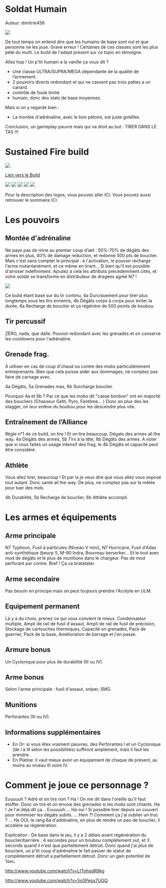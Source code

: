 Soldat Humain
=============

Auteur: dimitrie456


<img src="http://img11.hostingpics.net/pics/964220masseffectbymanacookiesd6tijbi.jpg" />

De tout temps on entend dire que les humains de base sont nul et que personne ne les joue.
Grave erreur ! Certaines de ces classes sont les plus pété du multi. Le build de l'adept présent sur ce topic en témoigne.

Allez hop ! Un p'tit humain a la vanille ça vous dit ?

 * Une classe ULTRA/SUPRA/MEGA dépendante de la qualité de l’armement.
 * 2 pouvoirs directs redondant et qui ne cassent pas trois pattes a un canard.
 * contrôle de foule limité.
 * humain, donc des stats de base moyennes.

Mais si on y regarde bien :

 * La montée d'adrénaline, avec le bon pétoire, est juste goldlike.

Conclusion, un gameplay pauvre mais qui va droit au but : TIRER DANS LE TAS !!!

Sustained Fire build
====================

<img src="http://img11.hostingpics.net/pics/651745brutuss.png" />

[Lien vers le Build](http://kalence.drupalgardens.com/me3-builder#21!1F01545!2309515!24Z51314!0.9AG)


<img src="https://raw.githubusercontent.com/tst2005/me3/master/static/img/logo1-or-et-platine.png" />
<img src="https://raw.githubusercontent.com/tst2005/me3/master/static/img/logo2-3etoiles.png" />
<img src="https://raw.githubusercontent.com/tst2005/me3/master/static/img/logo3-vert.png" />
<img src="https://raw.githubusercontent.com/tst2005/me3/master/static/img/logo4-4etoiles.png" />
<img src="https://raw.githubusercontent.com/tst2005/me3/master/static/img/logo5-3etoiles.png" />

Pour la description des logos, vous pouvez aller ICI. Vous pouvez aussi retrouver le sommaire ICI.

Les pouvoirs
============

## Montée d'adrénaline

Ne paye pas de mine au premier coup d’œil : 50%-70% de dégâts des armes en plus, 40% de damage reduction, et redonne 500 pts de bouclier.
Mais c'est sans compter le principal : à l'activation, le pouvoir recharge l'arme instantanément, et ce même en tirant...
Si bien qu'il est possible d'arroser indéfiniment.
Ajoutez à cela les attributs précédemment cités, et votre soldat se transforme en distributeur de dragées agréé N7 !

<img src="http://img11.hostingpics.net/pics/136380sealOfApproval720x719.png" />

Ce build étant basé sur du tir continu,
4a Durcissement pour tirer plus longtemps sous les tirs ennemis, 4b Dégâts corps à corps pour éviter la durée, 6a Recharge de bouclier et ça régénère de 500 points de boubou.


## Tir percussif

ZÉRO, nada, que dalle.
Pouvoir redondant avec les grenades et on conserve les cooldowns pour l'adrénaline.


## Grenade frag.

À utiliser en cas de coup d'chaud ou contre des mobs particulièrement entreprenants.
Bien que cela puisse aider aux dommages, ne comptez pas faire de carnage avec.

4a Dégâts, 5a Grenades max, 6b Surcharge bouclier.

Pourquoi 4a et 6b ? Par ce que les mobs dit "casse bonbon" ont en majorité des boucliers (Chasseur Geth, Pyro, Fantôme... )
Donc en plus des les stagger, on leur enlève du boubou pour les descendre plus vite.


## Entraînement de l’Alliance

Règle n°1 de ce build, on tire ! Et on tire beaucoup. Dégats des armes all the way.
4a Dégâts des armes, 5b Tirs à la tête, 6b Dégâts des armes.
A noter que si vous faites un usage intensif des frag, le 4b Dégâts et capacité peut être considéré.


## Athlète

Vous allez tirer, beaucoup ! Et par la je veux dire que vous allez vous exposé tout autant.
Donc santé all the way. De plus, ne comptez pas sur la mêlée pour tuer des mob.

4b Durabilité, 5b Recharge de bouclier, 6b Athlète accompli.

Les armes et équipements
========================

## Arme principale

N7 Typhoon, Fusil à particules (Niveau V mini), N7 Hurricane, Fusil d'Adas anti-synthétique (beurp !), M-90 Indra, Bourreau berserker...
Et le tout avec mod de dégâts et le plus de munitions dans le chargeur. Pas de mod perforant par contre.
Bref ! Ça va bratatater.

## Arme secondaire

Pas besoin en principe mais on peut toujours prendre l'Acolyte en ULM.

## Equipement permanent

Là y a du choix, prenez ce qui vous convient le mieux.
Condensateur multiple, Ampli de rail de fusil d'assaut, Ampli de rail de fusil de précision, Stockage de cartouches thermiques, Capacité en grenades, Pack de guerrier, Pack de la base, Amélioration de barrage et j'en passe.

## Armure bonus

Un Cyclonique pour plus de durabilité (III ou IV).

## Arme bonus

Selon l'arme principale : fusil d'assaut, sniper, SMG.

## Munitions

Perforantes (III ou IV).

## Informations supplémentaires

 * En Or: si vous êtes vraiment pauvres, des Perforantes I et un Cyclonique (de I à III selon les possibilités) suffiront amplement, mais il faut les prendre.
 * En Platine: il vaut mieux avoir un équipement de chaque de présent, au moins au niveau III voire IV.


Comment je joue ce personnage ?
===============================

Euuuuuh ? Adré et on tire non ?
Ha ! On me dit dans l'oreille qu'il faut étoffer.
Donc on tire et on envoie des grenades si les mobs sont chiants.
Ha ! Je l'ai déjà dit ça...
Euuuuuh.... Ha oui ! Si possible tirer depuis un couvert pour minimiser les dégâts subits.
...
Hein ?! Comment ça j'ai oublier un truc ?
...
Ha OUI, le rang 6a d'adrénaline, en plus de rendre un peu de bouclier, il accélère sa régénération.

Explication :
De base dans le jeu, il y a 2 délais avant régénération du bouclier/barrière :
4 secondes pour un boubou complètement out, et 3 seconds quand il n'est que partiellement détruit.
Donc quand j'ai plus de bouclare, un p'tit coup d'adrénaline le fait passer de statut de complètement détruit a partiellement détruit. Donc un gain potentiel de 1sec.


http://www.youtube.com/watch?v=LITphqdR9kg

http://www.youtube.com/watch?v=5q3Pepx7UGQ

